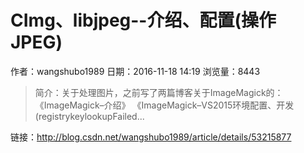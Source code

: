 # CImg、libjpeg--介绍、配置(操作JPEG)
作者：wangshubo1989
日期：2016-11-18 14:19
浏览量：8443
> 简介：关于处理图片，之前写了两篇博客关于ImageMagick的： 
《ImageMagick–介绍》 
《ImageMagick–VS2015环境配置、开发(registrykeylookupFailed...

 链接：http://blog.csdn.net/wangshubo1989/article/details/53215877
